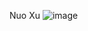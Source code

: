 Nuo Xu
![image](https://github.com/Nuovaxu/ECE444-F2023-Assignment1/assets/114842917/1c0c44f5-8f8a-4e28-ab3c-aac78371191c)
